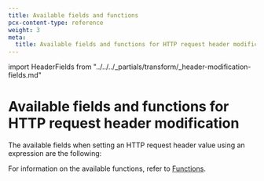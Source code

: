 ```yaml
---
title: Available fields and functions
pcx-content-type: reference
weight: 3
meta:
  title: Available fields and functions for HTTP request header modification
---
```


import HeaderFields from "../../../\_partials/transform/\_header-modification-fields.md"

# Available fields and functions for HTTP request header modification

The available fields when setting an HTTP request header value using an expression are the following:

<HeaderFields/>

For information on the available functions, refer to [Functions](/ruleset-engine/rules-language/functions).
